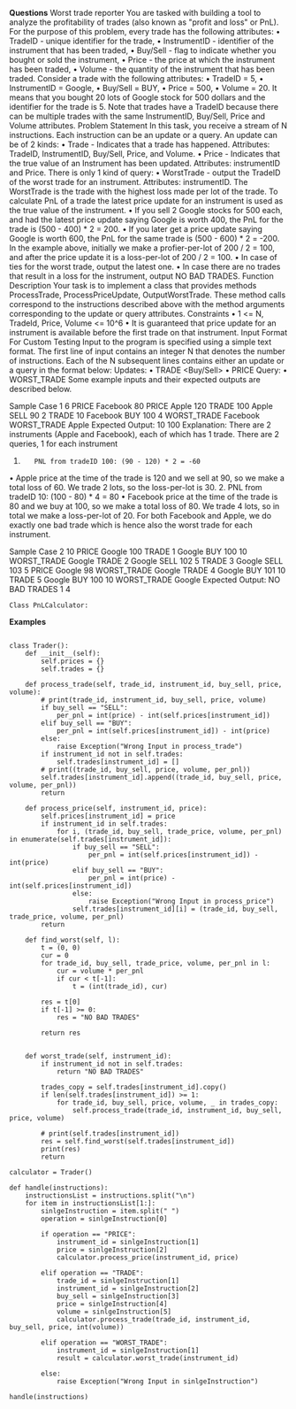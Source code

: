 **Questions**
Worst trade reporter
You are tasked with building a tool to analyze the profitability of trades (also known as "profit and loss" or PnL). For the purpose of this problem, every trade has the following attributes:
•        TradeID - unique identifier for the trade,
•        InstrumentID - identifier of the instrument that has been traded,
•        Buy/Sell - flag to indicate whether you bought or sold the instrument,
•        Price - the price at which the instrument has been traded,
•        Volume - the quantity of the instrument that has been traded.
Consider a trade with the following attributes:
•        TradeID = 5,
•        InstrumentID = Google,
•        Buy/Sell = BUY,
•        Price = 500,
•        Volume = 20.
It means that you bought 20 lots of Google stock for 500 dollars and the identifier for the trade is 5. Note that trades have a TradeID because there can be multiple trades with the same InstrumentID, Buy/Sell, Price and Volume attributes.
Problem Statement
In this task, you receive a stream of N instructions. Each instruction can be an update or a query. An update can be of 2 kinds:
•        Trade - Indicates that a trade has happened. Attributes: TradeID, InstrumentID, Buy/Sell, Price, and Volume.
•        Price - Indicates that the true value of an Instrument has been updated. Attributes: instrumentID and Price.
There is only 1 kind of query:
•        WorstTrade - output the TradeID of the worst trade for an instrument. Attributes: instrumentID.
The WorstTrade is the trade with the highest loss made per lot of the trade. To calculate PnL of a trade the latest price update for an instrument is used as the true value of the instrument.
•        If you sell 2 Google stocks for 500 each, and had the latest price update saying Google is worth 400, the PnL for the trade is (500 - 400) * 2 = 200.
•        If you later get a price update saying Google is worth 600, the PnL for the same trade is (500 - 600) * 2 = -200.
In the example above, initially we make a profier-per-lot of 200 / 2 = 100, and after the price update it is a loss-per-lot of 200 / 2 = 100.
•        In case of ties for the worst trade, output the latest one.
•        In case there are no trades that result in a loss for the instrument, output NO BAD TRADES.
Function Description
Your task is to implement a class that provides methods ProcessTrade, ProcessPriceUpdate, OutputWorstTrade. These method calls correspond to the instructions described above with the method arguments corresponding to the update or query attributes.
Constraints
•        1 <= N, TradeId, Price, Volume <= 10^6
•        It is guaranteed that price update for an instrument is available before the first trade on that instrument.
Input Format For Custom Testing
Input to the program is specified using a simple text format. The first line of input contains an integer N that denotes the number of instructions. Each of the N subsequent lines contains either an update or a query in the format below:
Updates:
•        TRADE <TradeID> <InstrumentID> <Buy/Sell> <Price> <Volume>
•        PRICE <InstrumentID> <Price>
Query:
•        WORST_TRADE <InstrumentID>
Some example inputs and their expected outputs are described below.


Sample Case 1
6
PRICE Facebook 80
PRICE Apple 120
TRADE 100 Apple SELL 90 2
TRADE 10 Facebook BUY 100 4
WORST_TRADE Facebook
WORST_TRADE Apple
Expected Output:
10
100
Explanation: There are 2 instruments (Apple and Facebook), each of which has 1 trade. There are 2 queries, 1 for each instrument
1.        PNL from tradeID 100: (90 - 120) * 2 = -60
•        Apple price at the time of the trade is 120 and we sell at 90, so we make a total loss of 60. We trade 2 lots, so the loss-per-lot is 30.
2.        PNL from tradeID 10: (100 - 80) * 4 = 80
•        Facebook price at the time of the trade is 80 and we buy at 100, so we make a total loss of 80. We trade 4 lots, so in total we make a loss-per-lot of 20.
For both Facebook and Apple, we do exactly one bad trade which is hence also the worst trade for each instrument.


Sample Case 2
10
PRICE Google 100
TRADE 1 Google BUY 100 10
WORST_TRADE Google
TRADE 2 Google SELL 102 5
TRADE 3 Google SELL 103 5
PRICE Google 98
WORST_TRADE Google
TRADE 4 Google BUY 101 10
TRADE 5 Google BUY 100 10
WORST_TRADE Google
Expected Output:
NO BAD TRADES
1
4

```
Class PnLCalculator:
```


**Examples**
```

class Trader():
    def __init__(self):
        self.prices = {}
        self.trades = {}
        
    def process_trade(self, trade_id, instrument_id, buy_sell, price, volume):
        # print(trade_id, instrument_id, buy_sell, price, volume)
        if buy_sell == "SELL":
            per_pnl = int(price) - int(self.prices[instrument_id])
        elif buy_sell == "BUY":
            per_pnl = int(self.prices[instrument_id]) - int(price)
        else:
            raise Exception("Wrong Input in process_trade")
        if instrument_id not in self.trades:
            self.trades[instrument_id] = []
        # print((trade_id, buy_sell, price, volume, per_pnl))
        self.trades[instrument_id].append((trade_id, buy_sell, price, volume, per_pnl))
        return
        
    def process_price(self, instrument_id, price):
        self.prices[instrument_id] = price
        if instrument_id in self.trades:
            for i, (trade_id, buy_sell, trade_price, volume, per_pnl) in enumerate(self.trades[instrument_id]):
                if buy_sell == "SELL":
                    per_pnl = int(self.prices[instrument_id]) - int(price)
                elif buy_sell == "BUY":
                    per_pnl = int(price) - int(self.prices[instrument_id])
                else:
                    raise Exception("Wrong Input in process_price")
                self.trades[instrument_id][i] = (trade_id, buy_sell, trade_price, volume, per_pnl)
        return
    
    def find_worst(self, l):
        t = (0, 0)
        cur = 0
        for trade_id, buy_sell, trade_price, volume, per_pnl in l:
            cur = volume * per_pnl
            if cur < t[-1]:
                t = (int(trade_id), cur)
        
        res = t[0]
        if t[-1] >= 0:
            res = "NO BAD TRADES"
        
        return res 
            
        
    def worst_trade(self, instrument_id):
        if instrument_id not in self.trades:
            return "NO BAD TRADES"
        
        trades_copy = self.trades[instrument_id].copy()
        if len(self.trades[instrument_id]) >= 1:
            for trade_id, buy_sell, price, volume, _ in trades_copy:
                self.process_trade(trade_id, instrument_id, buy_sell, price, volume)
                
        # print(self.trades[instrument_id])
        res = self.find_worst(self.trades[instrument_id])
        print(res)
        return

calculator = Trader()

def handle(instructions):
    instructionsList = instructions.split("\n")
    for item in instructionsList[1:]:
        sinlgeInstruction = item.split(" ")
        operation = sinlgeInstruction[0]
        
        if operation == "PRICE":
            instrument_id = sinlgeInstruction[1]
            price = sinlgeInstruction[2]
            calculator.process_price(instrument_id, price)

        elif operation == "TRADE":
            trade_id = sinlgeInstruction[1]
            instrument_id = sinlgeInstruction[2]
            buy_sell = sinlgeInstruction[3]
            price = sinlgeInstruction[4]
            volume = sinlgeInstruction[5]
            calculator.process_trade(trade_id, instrument_id, buy_sell, price, int(volume))

        elif operation == "WORST_TRADE":
            instrument_id = sinlgeInstruction[1]
            result = calculator.worst_trade(instrument_id)
            
        else:
            raise Exception("Wrong Input in sinlgeInstruction")

handle(instructions)
```
